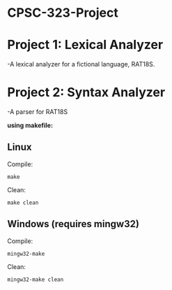 # CPSC-323-Project

<h1>Project 1: Lexical Analyzer</h1>

-A lexical analyzer for a fictional language, RAT18S.

<h1>Project 2: Syntax Analyzer</h1>

-A parser for RAT18S

<b>using makefile:</b>

<h2>Linux</h2>

Compile:
```
make
```
Clean:
```
make clean
```

<h2>Windows (requires mingw32)</h2>

Compile:
```
mingw32-make
```
Clean:
```
mingw32-make clean
```

